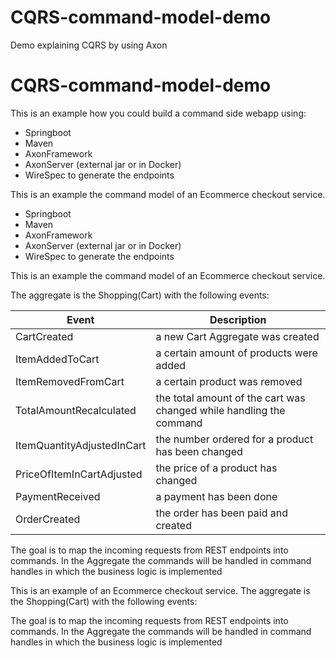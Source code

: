 # CQRS-command-model-demo
Demo explaining CQRS by using Axon
# CQRS-command-model-demo

This is an example how you could build a command side webapp using:

  - Springboot
  - Maven
  - AxonFramework
  - AxonServer (external jar or in Docker)
  - WireSpec to generate the endpoints


This is an example the command model of an Ecommerce checkout service.

  - Springboot
  - Maven
  - AxonFramework
  - AxonServer (external jar or in Docker)
  - WireSpec to generate the endpoints

This is an example the command model of an Ecommerce checkout service.

The aggregate is the Shopping(Cart) with the following events:

| Event                      | Description                                                         |
|----------------------------|---------------------------------------------------------------------|
| CartCreated                | a new Cart Aggregate was created                                    |
| ItemAddedToCart            | a certain amount of products were added                             |
| ItemRemovedFromCart        | a certain product was removed                                       |
| TotalAmountRecalculated    | the total amount of the cart was changed while handling the command |
| ItemQuantityAdjustedInCart | the number ordered for a product has been changed                   |
| PriceOfItemInCartAdjusted  | the price of a product has changed                                  |
| PaymentReceived            | a payment has been done                                             |
| OrderCreated               | the order has been paid and created                                 |

The goal is to map the incoming requests from REST endpoints into commands. In the Aggregate the commands will be handled in command handles in which the business logic is implemented

This is an example of an Ecommerce checkout service.
The aggregate is the Shopping(Cart) with the following events:

The goal is to map the incoming requests from REST endpoints into commands. In the Aggregate the commands will be handled in command handles in which the business logic is implemented


